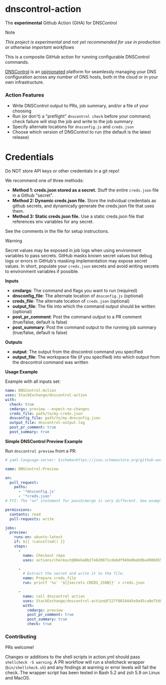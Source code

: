 # dnscontrol-action

The **experimental** Github Action (GHA) for DNSControl

> [!NOTE]
> _This project is experimental and not yet recommended for use in production or otherwise important workflows_

This is a composite GitHub action for running configurable DNSControl commands.

[DNSControl](https://dnscontrol.org) is an [opinionated](https://docs.dnscontrol.org/developer-info/opinions) platform for seamlessly managing your DNS configuration across any number of DNS hosts, both in the cloud or in your own infrastructure.

### Action Features

* Write DNSControl output to PRs, job summary, and/or a file of your choosing
* Run (or don't) a "preflight" `dnscontrol check` before your command; check failure will stop the job and write to the job summary
* Specify alternate locations for `dnsconfig.js` and `creds.json`
* Choose which version of DNSControl to run (the default is the latest release)

# Credentials

Do NOT store API keys or other credentials in a git repo!

We recommend one of three methods:

- **Method 1: creds.json stored as a secret.** Stuff the entire `creds.json` file in a Github "secret".
- **Method 2: Dynamic creds.json file.** Store the individual credentials as github secrets, and dynamically generate the creds.json file that uses them.
- **Method 3: Static creds.json file.** Use a static creds.json file that references env variables for any secret.

See the comments in the file for setup instructions.

> [!WARNING]
> Secret values may be exposed in job logs when using environment variables to pass secrets. GitHub masks known secret values but debug logs or errors in GitHub's masking implementation may expose secret values. In short, populate your `creds.json` secrets and avoid writing secrets to environment variables if possible.

**Inputs**

* **cmdargs**: The command and flags you want to run (required)
* **dnsconfig_file**: The alternate location of `dnsconfig.js` (optional)
* **creds_file**: The alternate location of `creds.json` (optional)
* **output_file**: The file into which the command output should be written (optional)
* **post_pr_comment**: Post the command output to a PR comment (true/false, default is false)
* **post_summary**: Post the command output to the running job summary (true/false, default is false)

**Outputs**

* **output**: The output from the dnscontrol command you specified
* **output_file**: The workspace file (if you specified) into which output from the dnscontrol command was written

**Usage Example**

Example with all inputs set:

```yaml
name: DNSControl-Action
uses: StackExchange/dnscontrol-action
with:
  check: true
  cmdargs: preview --expect-no-changes
  creds_file: path/to/my-creds.json
  dnsconfig_file: path/to/my-dnsconfig.json
  output_file: dnscontrol-output.log
  post_pr_comment: true
  post_summary: true
```

**Simple DNSControl Preview Example**

Run `dnscontrol preview` from a PR:

```yaml
# yaml-language-server: $schema=https://json.schemastore.org/github-workflow.json

name: DNSControl-Preview

on:
  pull_request:
    paths:
      - '*dnsconfig.js'
      - '*creds.json'
# FYI: The "on" statement for poush/merge is very different. See example.

permissions:
  contents: read
  pull-requests: write

jobs:
  preview:
    runs-on: ubuntu-latest
    if: ${{ !cancelled() }}
    steps:
      -
        name: Checkout repo
        uses: actions/checkout@08eba0b27e820071cde6df949e0beb9ba4906955 # v4.3.0

      -
        # Extract the secret and write it to the file.
        name: Prepare creds_file
        run: printf '%s' '${{secrets.CREDS_JSON}}' > creds.json

      -
        name: call dnscontrol action
        uses: StackExchange/dnscontrol-action@f227f6014445e9a45ca0e75d80296a4c7f796884
        with:
          cmdargs: preview
          post_pr_comment: true
          post_summary: true
          check: true
```

### Contributing

PRs welcome!

Changes or additions to the shell scripts in action.yml should pass `shellcheck -S warning`. A PR workflow will run a shellcheck wrapper (`bin/shellcheck.sh`) and any findings at warning or error levels will fail the check. The wrapper script has been tested in Bash 5.2 and zsh 5.9 on Linux and MacOS.
